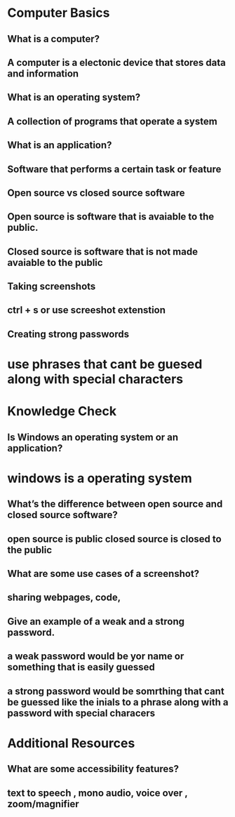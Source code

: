 # Computer Basics

## What is a computer?

## A computer is a electonic device that stores data and information

## What is an operating system?

## A collection of programs that operate a system

## What is an application?

## Software that performs a certain task or feature

## Open source vs closed source software

## Open source is software that is avaiable to the public.

## Closed source is software that is not made avaiable to the public

## Taking screenshots

## ctrl + s or use screeshot extenstion

## Creating strong passwords

# use phrases that cant be guesed along with special characters

# Knowledge Check

## Is Windows an operating system or an application?

# windows is a operating system

## What’s the difference between open source and closed source software?

## open source is public closed source is closed to the public

## What are some use cases of a screenshot?

## sharing webpages, code,

## Give an example of a weak and a strong password.

## a weak password would be yor name or something that is easily guessed

## a strong password would be somrthing that cant be guessed like the inials to a phrase along with a password with special characers

# Additional Resources

## What are some accessibility features?

## text to speech , mono audio, voice over , zoom/magnifier

